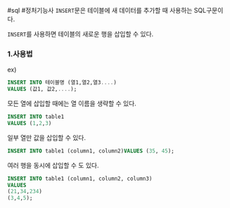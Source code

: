 #sql #정처기능사
`INSERT`문은 테이블에 새 데이터를 추가할 때 사용하는 SQL구문이다.

`INSERT`를 사용하면 테이블의 새로운 행을 삽입할 수 있다.

### 1.사용법

ex)
```sql
INSERT INTO 테이블명 (열1,열2,열3....)
VALUES (값1, 값2,....);
```

모든 열에 삽입할 때에는 열 이름을 생략할 수 있다.

```sql
INSERT INTO table1
VALUES (1,2,3)

```

일부 열만 값을 삽입할 수 있다.
```sql
INSERT INTO table1 (column1, column2)VALUES (35, 45);
```

여러 행을 동시에 삽입할 수 도 있다.
```sql
INSERT INTO table1 (column1, column2, column3) 
VALUES
(21,34,234)
(3,4,5);
```